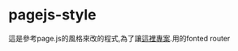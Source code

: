 # pagejs-style
這是參考page.js的風格來改的程式,為了讓[這裡專案](https://github.com/yaodehaung/introduction-myself).用的fonted router
